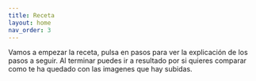 ```yaml
---
title: Receta
layout: home
nav_order: 3
---
```

Vamos a empezar la receta, pulsa en pasos para ver la explicación de los pasos a seguir. Al terminar puedes ir a resultado por si quieres comparar como te ha quedado con las imagenes que hay subidas.
